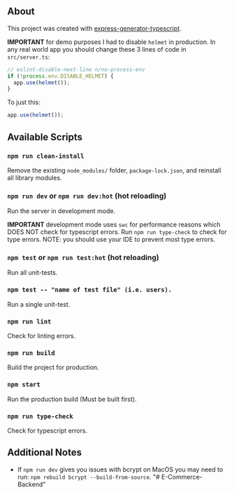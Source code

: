 ## About

This project was created with [express-generator-typescript](https://github.com/seanpmaxwell/express-generator-typescript).

**IMPORTANT** for demo purposes I had to disable `helmet` in production. In any real world app you should change these 3 lines of code in `src/server.ts`:
```ts
// eslint-disable-next-line n/no-process-env
if (!process.env.DISABLE_HELMET) {
  app.use(helmet());
}
```

To just this:
```ts
app.use(helmet());
```


## Available Scripts

### `npm run clean-install`

Remove the existing `node_modules/` folder, `package-lock.json`, and reinstall all library modules.


### `npm run dev` or `npm run dev:hot` (hot reloading)

Run the server in development mode.<br/>

**IMPORTANT** development mode uses `swc` for performance reasons which DOES NOT check for typescript errors. Run `npm run type-check` to check for type errors. NOTE: you should use your IDE to prevent most type errors.


### `npm test` or `npm run test:hot` (hot reloading)

Run all unit-tests.


### `npm test -- "name of test file" (i.e. users).`

Run a single unit-test.


### `npm run lint`

Check for linting errors.


### `npm run build`

Build the project for production.


### `npm start`

Run the production build (Must be built first).


### `npm run type-check`

Check for typescript errors.


## Additional Notes

- If `npm run dev` gives you issues with bcrypt on MacOS you may need to run: `npm rebuild bcrypt --build-from-source`. 
"# E-Commerce-Backend" 
